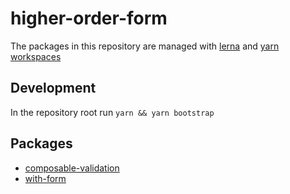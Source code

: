 # higher-order-form

The packages in this repository are managed with [lerna](https://github.com/lerna/lerna) and [yarn workspaces](https://yarnpkg.com/en/docs/workspaces)

## Development

In the repository root run `yarn && yarn bootstrap`

## Packages

- [composable-validation](./packages/composable-validation/Readme.md)
- [with-form](./packages/with-form/Readme.md)
